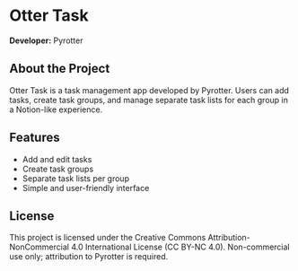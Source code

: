 # Otter Task

**Developer:** Pyrotter

## About the Project
Otter Task is a task management app developed by Pyrotter. Users can add tasks, create task groups, and manage separate task lists for each group in a Notion-like experience.

## Features
- Add and edit tasks
- Create task groups
- Separate task lists per group
- Simple and user-friendly interface

## License
This project is licensed under the Creative Commons Attribution-NonCommercial 4.0 International License (CC BY-NC 4.0). Non-commercial use only; attribution to Pyrotter is required.

